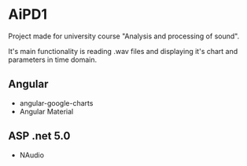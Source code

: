 # AiPD1
Project made for university course "Analysis and processing of sound".

It's main functionality is reading .wav files and displaying it's chart and parameters in time domain.

## Angular
* angular-google-charts
* Angular Material

## ASP .net 5.0
* NAudio
